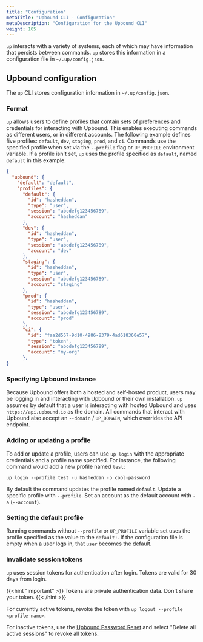 ```yaml
---
title: "Configuration"
metaTitle: "Upbound CLI - Configuration"
metaDescription: "Configuration for the Upbound CLI"
weight: 105
---
```


`up` interacts with a variety of systems, each of which may have information
that persists between commands. `up` stores this information in a
configuration file in `~/.up/config.json`.

## Upbound configuration

The `up` CLI stores configuration information in `~/.up/config.json`.

### Format

`up` allows users to define profiles that contain sets of preferences and
credentials for interacting with Upbound. This enables executing commands
as different users, or in different accounts. The following example defines five
profiles: `default`, `dev`, `staging`, `prod`, and `ci`. Commands
use the specified profile when set via the `--profile` flag or `UP_PROFILE`
environment variable. If a profile isn't set, `up` uses the profile
specified as `default`, named `default` in this example.

```json
{
  "upbound": {
    "default": "default",
    "profiles": {
      "default": {
        "id": "hasheddan",
        "type": "user",
        "session": "abcdefg123456789",
        "account": "hasheddan"
      },
      "dev": {
        "id": "hasheddan",
        "type": "user",
        "session": "abcdefg123456789",
        "account": "dev"
      },
      "staging": {
        "id": "hasheddan",
        "type": "user",
        "session": "abcdefg123456789",
        "account": "staging"
      },
      "prod": {
        "id": "hasheddan",
        "type": "user",
        "session": "abcdefg123456789",
        "account": "prod"
      },
      "ci": {
        "id": "faa2d557-9d10-4986-8379-4ad618360e57",
        "type": "token",
        "session": "abcdefg123456789",
        "account": "my-org"
      },
}
```

### Specifying Upbound instance

Because Upbound offers both a hosted and self-hosted product, users may be
logging in and interacting with Upbound or their own installation. `up` assumes 
by default that a user is interacting with hosted Upbound and uses `https://api.upbound.io` 
as the domain. All commands that interact with Upbound also accept an `--domain` /
`UP_DOMAIN`, which overrides the API endpoint.

### Adding or updating a profile

To add or update a profile, users can use `up login` with the appropriate
credentials and a profile name specified. For instance, the following command
would add a new profile named `test`:

```shell
up login --profile test -u hasheddan -p cool-password
```

By default the command updates the profile named `default`. Update a specific profile with `--profile`.
Set an account as the default account with `-a` (`--account`).

### Setting the default profile

Running commands without `--profile` or `UP_PROFILE` variable set uses the profile specified as the value to the `default:`.
If the configuration file is empty when a user logs in, that `user` becomes the default.

### Invalidate session tokens

`up` uses session tokens for authentication after login. Tokens are valid for 30
days from login. 

{{<hint "important" >}}
Tokens are private authentication data. Don't share your token.
{{< /hint >}}

For currently active tokens, revoke the token with `up logout --profile <profile-name>`. 

For inactive tokens, use the [Upbound Password Reset](https://accounts.upbound.io/resetPassword) and select "Delete all active sessions" to revoke all tokens.
